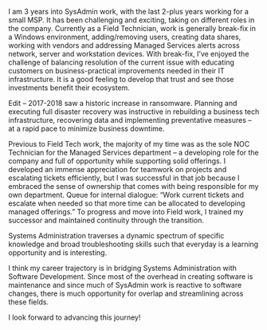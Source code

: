 I am 3 years into SysAdmin work, with the last 2-plus years working for a small MSP. It has been challenging and exciting, taking on different roles in the company. Currently as a Field Technician, work is generally break-fix in a Windows environment, adding/removing users, creating data shares, working with vendors and addressing Managed Services alerts across network, server and workstation devices. With break-fix, I’ve enjoyed the challenge of balancing resolution of the current issue with educating customers on business-practical improvements needed in their IT infrastructure. It is a good feeling to develop that trust and see those investments benefit their ecosystem.

Edit – 2017-2018 saw a historic increase in ransomware. Planning and executing full disaster recovery was instructive in rebuilding a business tech infrastructure, recovering data and implementing preventative measures – at a rapid pace to minimize business downtime.

Previous to Field Tech work, the majority of my time was as the sole NOC Technician for the Managed Services department – a developing role for the company and full of opportunity while supporting solid offerings. I developed an immense appreciation for teamwork on projects and escalating tickets efficiently, but I was successful in that job because I embraced the sense of ownership that comes with being responsible for my own department. Queue for internal dialogue: “Work current tickets and escalate when needed so that more time can be allocated to developing managed offerings.” To progress and move into Field work, I trained my successor and maintained continuity through the transition.

Systems Administration traverses a dynamic spectrum of specific knowledge and broad troubleshooting skills such that everyday is a learning opportunity and is interesting.

I think my career trajectory is in bridging Systems Administration with Software Development. Since most of the overhead in creating software is maintenance and since much of SysAdmin work is reactive to software changes, there is much opportunity for overlap and streamlining across these fields.

I look forward to advancing this journey!
